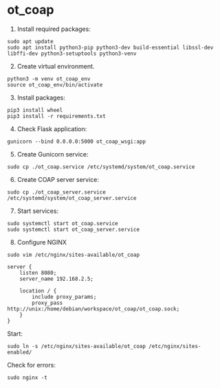 # ot_coap
1. Install required packages:
```
sudo apt update
sudo apt install python3-pip python3-dev build-essential libssl-dev libffi-dev python3-setuptools python3-venv
```
2. Create virtual environment.
```
python3 -m venv ot_coap_env
source ot_coap_env/bin/activate
```
3. Install packages:
```
pip3 install wheel
pip3 install -r requirements.txt
```
4. Check Flask application:
```
gunicorn --bind 0.0.0.0:5000 ot_coap_wsgi:app
```
5. Create Gunicorn service:
```
sudo cp ./ot_coap.service /etc/systemd/system/ot_coap.service
``` 
6. Create COAP server service:
```
sudo cp ./ot_coap_server.service /etc/systemd/system/ot_coap_server.service
```
7. Start services:
```
sudo systemctl start ot_coap.service
sudo systemctl start ot_coap_server.service

```
8. Configure NGINX
```
sudo vim /etc/nginx/sites-available/ot_coap 
```
  
```
server {
    listen 8080;
    server_name 192.168.2.5;

    location / {
        include proxy_params;
        proxy_pass http://unix:/home/debian/workspace/ot_coap/ot_coap.sock;
    }
}

```

Start:
```
sudo ln -s /etc/nginx/sites-available/ot_coap /etc/nginx/sites-enabled/
```
Check for errors:

```
sudo nginx -t
```

 


